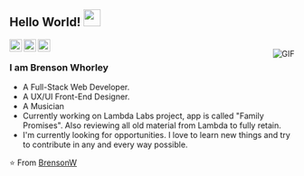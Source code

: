 ## Hello World! <img src="https://raw.githubusercontent.com/iampavangandhi/iampavangandhi/master/gifs/Hi.gif" width="30px"></h2>

<a href="https://twitter.com/BrensonW">
  <img align="left" alt="Brenson's Twitter" width="22px" src="https://cdn.jsdelivr.net/npm/simple-icons@v3/icons/twitter.svg" />
</a>
<a href="https://www.linkedin.com/in/brenson-w/">
  <img align="left" alt="Brenson's Linkdein" width="22px" src="https://cdn.jsdelivr.net/npm/simple-icons@v3/icons/linkedin.svg" />
</a>
<a href="https://github.com/BrensonW">
  <img align="left" alt="Brenson's Github" width="22px" src="https://cdn.jsdelivr.net/npm/simple-icons@v3/icons/github.svg" />
</a>
<br />
<img align="right" alt="GIF" src="https://media4.giphy.com/media/f3CtEsJ72j86DIumaJ/giphy.gif?cid=ecf05e47s3vfwlt7iqerv4bgmfgf8i0oqhtmpt0fjqyeux0s&rid=giphy.gif" />

### I am Brenson Whorley
- A Full-Stack Web Developer.
- A UX/UI Front-End Designer. 
- A Musician
- Currently working on Lambda Labs project, app is called "Family Promises". Also reviewing all old material from Lambda to fully retain.
- I'm currently looking for opportunities. I love to learn new things and try to contribute in any and every way possible.

⭐️ From [BrensonW](https://github.com/BrensonW)

